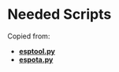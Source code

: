 # Needed Scripts

Copied from:

- [**esptool.py**](https://github.com/espressif/esptool/blob/master/esptool.py)
- [**espota.py**](https://github.com/esp8266/Arduino/blob/master/tools/espota.py)
